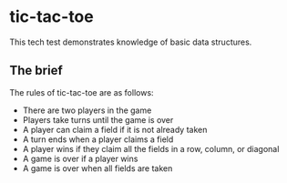 # tic-tac-toe

This tech test demonstrates knowledge of basic data structures.

## The brief
The rules of tic-tac-toe are as follows:
  * There are two players in the game
  * Players take turns until the game is over
  * A player can claim a field if it is not already taken
  * A turn ends when a player claims a field
  * A player wins if they claim all the fields in a row, column, or diagonal
  * A game is over if a player wins
  * A game is over when all fields are taken


